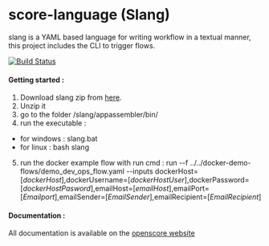 score-language (Slang)
==============

slang is a YAML based language for writing workflow in a textual manner, 
this project includes the CLI to trigger flows.

[![Build Status](https://travis-ci.org/openscore/score-language.svg)](https://travis-ci.org/openscore/score-language)

#### Getting started :

1. Download slang zip from [here](https://github.com/openscore/score-language/releases/download/slang-CLI-0.2/slang.zip).
2. Unzip it
3. go to the folder /slang/appassembler/bin/
4. run the executable :
  - for windows : slang.bat 
  - for linux : bash slang
5. run the docker example flow with run cmd :  run --f ../../docker-demo-flows/demo_dev_ops_flow.yaml  --inputs dockerHost=[*dockerHost*],dockerUsername=[*dockerHostUser*],dockerPassword=[*dockerHostPasword*],emailHost=[*emailHost*],emailPort=[*Emailport*],emailSender=[*EmailSender*],emailRecipient=[*EmailRecipient*]



#### Documentation :

All documentation is available on the [openscore website](http://www.openscore.io/#/docs)
